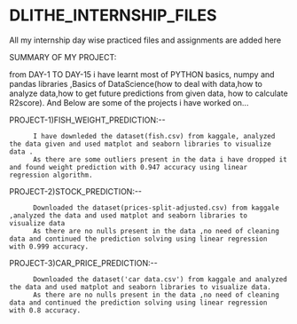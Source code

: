 # DLITHE_INTERNSHIP_FILES
All my internship day wise practiced files and assignments are added here

SUMMARY OF MY PROJECT:

from DAY-1 TO DAY-15 i have learnt most of PYTHON basics, numpy and pandas libraries ,Basics of DataScience(how to deal with data,how to analyze data,how to get future predictions from given data, how to calculate R2score).
And Below are some of the projects i have worked on...

PROJECT-1)FISH_WEIGHT_PREDICTION:--

          I have downleded the dataset(fish.csv) from kaggale, analyzed the data given and used matplot and seaborn libraries to visualize             data .
          As there are some outliers present in the data i have dropped it and found weight prediction with 0.947 accuracy using linear                 regression algorithm.
          
PROJECT-2)STOCK_PREDICTION:--

          Downloaded the dataset(prices-split-adjusted.csv) from kaggale ,analyzed the data and used matplot and seaborn libraries to                   visualize data 
          As there are no nulls present in the data ,no need of cleaning data and continued the prediction solving using linear regression             with 0.999 accuracy.
          
PROJECT-3)CAR_PRICE_PREDICTION:--

          Downloaded the dataset('car data.csv') from kaggale and analyzed the data and used matplot and seaborn libraries to visualize data.
          As there are no nulls present in the data ,no need of cleaning data and continued the prediction solving using linear regression             with 0.8 accuracy.
         

